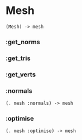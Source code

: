 # Mesh

```code
(Mesh) -> mesh
```

### :get_norms

### :get_tris

### :get_verts

### :normals

```code
(. mesh :normals) -> mesh
```

### :optimise

```code
(. mesh :optimise) -> mesh
```

